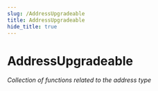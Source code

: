 ```yaml
---
slug: /AddressUpgradeable
title: AddressUpgradeable
hide_title: true
---
```

# AddressUpgradeable







*Collection of functions related to the address type*


